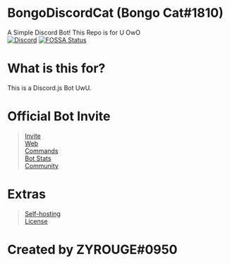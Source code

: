 # BongoDiscordCat (Bongo Cat#1810)
A Simple Discord Bot! This Repo is for U OwO <br>
[![Discord](https://discordapp.com/api/guilds/521008266336141314/widget.png)](https://discordapp.com/invite/8jdDWzk)
[![FOSSA Status](https://app.fossa.com/api/projects/git%2Bgithub.com%2Fzyrouge%2Fbongodiscordcat.svg?type=small)](https://app.fossa.com/projects/git%2Bgithub.com%2Fzyrouge%2Fbongodiscordcat?ref=badge_small)
# What is this for?
This is a Discord.js Bot UwU.

# Official Bot Invite
 > [Invite](https://discordapp.com/api/oauth2/authorize?client_id=614476694853779457&permissions=2146958847&scope=bot) <br>
 > [Web](https://bongodiscordcat.glitch.me/) <br>
 > [Commands](https://bongodiscordcat.glitch.me/commands) <br>
 > [Bot Stats](https://bongodiscordcat.glitch.me/stats) <br>
 > [Community](https://discord.gg/8jdDWzk)
 
# Extras
 > [Self-hosting](https://github.com/zyrouge/bongodiscordcat/blob/master/setup.md) <br>
 > [License](https://github.com/zyrouge/bongodiscordcat/blob/master/LICENSE) <br>

# Created by **ZYROUGE#0950**
